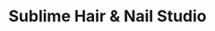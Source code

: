 ---
title: "Sublime Hair & Nail Studio"
url: /corning/sublime-hair-and-nail-studio/
shop: hairdresser
---